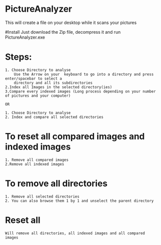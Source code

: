# PictureAnalyzer

This will create a file on your desktop while it scans your pictures 

#Install
    Just download the Zip file, decompress it and run PictureAnalyzer.exe

# Steps:
    1. Choose Directory to analyse 
        Use the Arrow on your  keyboard to go into a directory and press enter/spacebar to select a 
        directory and all its subdirectories
    2.Index all Images in the selected directory(ies)
    3.Compare every indexed images (Long process depending on your number of pictures and your computer)
    
    OR
    
    1. Choose Directory to analyse
    2. Index and compare all selected directories
  
# To reset all compared images and indexed images 
    1. Remove all compared images
    2.Remove all indexed images
  
# To remove all directories
    1. Remove all selected directories
    2. You can also browse them 1 by 1 and unselect the parent directory 
    
# Reset all 
    Will remove all directories, all indexed images and all compared images
    

  
